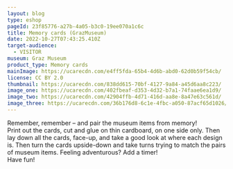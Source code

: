 ```yaml
---
layout: blog
type: eshop
pageId: 23f85776-a27b-4a05-b3c0-19ee070a1c6c
title: Memory cards (GrazMuseum)
date: 2022-10-27T07:43:25.410Z
target-audience:
  - VISITOR
museum: Graz Museum
product_type: Memory cards
mainImage: https://ucarecdn.com/e4ff5fda-65b4-4d6b-abd0-62d0b59f54cb/
license: CC BY 2.0
thumbnail: https://ucarecdn.com/838dd615-70bf-4127-9a84-a45d6aa8c223/
image_one: https://ucarecdn.com/402fbeaf-d353-4d32-b7a1-74faae6ea1d9/
image_two: https://ucarecdn.com/42904ffb-4d71-416d-aa8e-8a47e63c561d/
image_three: https://ucarecdn.com/36b176d8-6c1e-4fbc-a050-87acf65d1026/
---
```

Remember, remember – and pair the museum items from memory! <br/>
Print out the cards, cut and glue on thin cardboard, on one side only.
Then lay down all the cards, face-up, and take a good look at where each design is.
Then turn the cards upside-down and take turns trying to match the pairs of museum items.
Feeling adventurous?  Add a timer! <br/>
Have fun!

